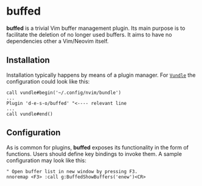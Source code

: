 buffed
======

**buffed** is a trivial Vim buffer management plugin. Its main purpose
is to facilitate the deletion of no longer used buffers. It aims to have
no dependencies other a Vim/Neovim itself.

Installation
------------
Installation typically happens by means of a plugin manager. For
[`Vundle`][vundle] the configuration could look like this:
```vim
call vundle#begin('~/.config/nvim/bundle')
...
Plugin 'd-e-s-o/buffed' "<---- relevant line
...
call vundle#end()
```

Configuration
-------------
As is common for plugins, **buffed** exposes its functionality in the
form of functions. Users should define key bindings to invoke them. A
sample configuration may look like this:
```vim
" Open buffer list in new window by pressing F3.
nnoremap <F3> :call g:BuffedShowBuffers('enew')<CR>
```

[vundle]: https://github.com/VundleVim/Vundle.vim
